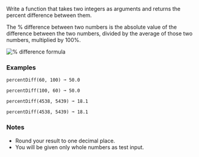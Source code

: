 Write a function that takes two integers as arguments and returns the percent difference between them.

The % difference between two numbers is the absolute value of the difference between the two numbers, divided by the average of those two numbers, multiplied by 100%.

![% difference formula](<http://mathcentral.uregina.ca/QQ/database/QQ.09.06/s/carolyn1.1.gif> "% difference formula")


### Examples ###
    percentDiff(60, 100) ➞ 50.0

    percentDiff(100, 60) ➞ 50.0

    percentDiff(4538, 5439) ➞ 18.1

    percentDiff(4538, 5439) ➞ 18.1


### Notes ###
*   Round your result to one decimal place.
*   You will be given only whole numbers as test input.